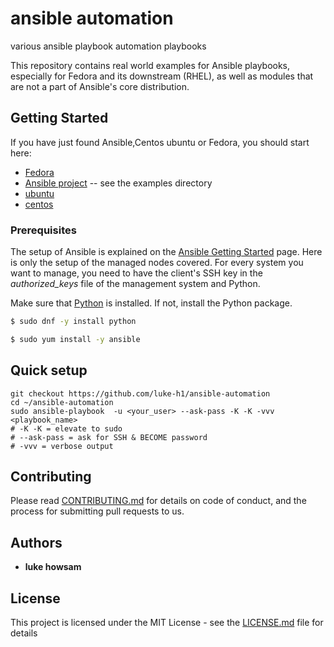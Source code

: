 # ansible automation 

various ansible playbook automation playbooks 

This repository contains real world examples for Ansible playbooks, especially for Fedora and its downstream (RHEL), as well as modules that are not a part of Ansible's core distribution.

## Getting Started
If you have just found Ansible,Centos ubuntu or Fedora, you should start here:

 * [Fedora](http://www.fedoraproject.org)
 * [Ansible project](https://github.com/ansible/ansible) -- see the examples directory
 * [ubuntu](https://ubuntu.com/)
 * [centos](https://www.centos.org/) 



### Prerequisites
The setup of Ansible is explained on the 
[Ansible Getting Started](http://ansible.cc/docs/gettingstarted.html) page. 
Here is only the setup of the managed nodes covered. For every system you want
to manage, you need to have the client's SSH key in the *authorized_keys* file
of the management system and Python.

Make sure that [Python](http://www.python.org/) is installed. If not, install
the Python package.

```bash
$ sudo dnf -y install python
```

```bash 
$ sudo yum install -y ansible 
```

## Quick setup 
```
git checkout https://github.com/luke-h1/ansible-automation
cd ~/ansible-automation 
sudo ansible-playbook  -u <your_user> --ask-pass -K -K -vvv <playbook_name>
# -K -K = elevate to sudo 
# --ask-pass = ask for SSH & BECOME password 
# -vvv = verbose output 
```

## Contributing

Please read [CONTRIBUTING.md](CONTRIBUTING.md) for details on  code of conduct, and the process for submitting pull requests to us.


## Authors
* **luke howsam** 

## License
This project is licensed under the MIT License - see the [LICENSE.md](LICENSE.md) file for details


